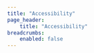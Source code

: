 ```yaml
---
title: "Accessibility"
page_header:
    title: "Accessibility"
breadcrumbs:
    enabled: false
---
```

